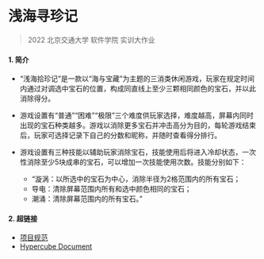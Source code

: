# 浅海寻珍记
> 2022 北京交通大学 软件学院 实训大作业

#### 1. 简介

* “浅海拾珍记”是一款以“海与宝藏”为主题的三消类休闲游戏，玩家在规定时间内通过对调选中宝石的位置，构成同直线上至少三颗相同颜色的宝石，并以此消除得分。

* 游戏设置有“普通”“困难”“极限”三个难度供玩家选择，难度越高，屏幕内同时出现的宝石种类越多。游戏以消除更多宝石并冲击高分为目的，每轮游戏结束后，玩家可选择记录下自己的分数和昵称，并随时查看得分排行。

* 游戏设置有三种技能以辅助玩家消除宝石，技能使用后将进入冷却状态，一次性消除至少5块成串的宝石，可以增加一次技能使用次数。技能分别如下：
  * “漩涡：以所选中的宝石为中心，消除半径为2格范围内的所有宝石；
  * 导电：清除屏幕范围内所有和选中颜色相同的宝石；
  * 潮涌：清除屏幕范围内的所有宝石。”

#### 2. 超链接

* [项目规范](./document/项目规范.md)
* [Hypercube Document](./code/hypercube/README.md)

